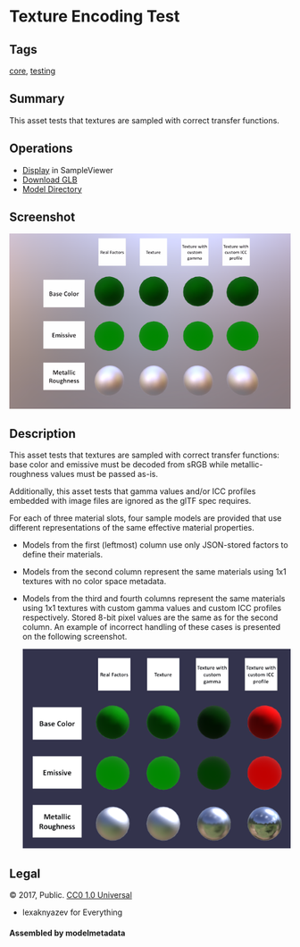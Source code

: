 # Texture Encoding Test

## Tags

[core](../../Models-core.md), [testing](../../Models-testing.md)

## Summary

This asset tests that textures are sampled with correct transfer functions.

## Operations

* [Display](https://github.khronos.org/glTF-Sample-Viewer-Release/?model=https://raw.GithubUserContent.com/KhronosGroup/glTF-Sample-Assets/main/./Models/TextureEncodingTest/glTF-Binary/TextureEncodingTest.glb) in SampleViewer
* [Download GLB](https://raw.GithubUserContent.com/KhronosGroup/glTF-Sample-Assets/main/./Models/TextureEncodingTest/glTF-Binary/TextureEncodingTest.glb)
* [Model Directory](./)

## Screenshot

![screenshot](screenshot/screenshot.png)

## Description

This asset tests that textures are sampled with correct transfer functions: base color and emissive must be decoded from sRGB while metallic-roughness values must be passed as-is.

Additionally, this asset tests that gamma values and/or ICC profiles embedded with image files are ignored as the glTF spec requires.

For each of three material slots, four sample models are provided that use different representations of the same effective material properties.

* Models from the first (leftmost) column use only JSON-stored factors to define their materials.

* Models from the second column represent the same materials using 1x1 textures with no color space metadata.

* Models from the third and fourth columns represent the same materials using 1x1 textures with custom gamma values and custom ICC profiles respectively. Stored 8-bit pixel values are the same as for the second column. An example of incorrect handling of these cases is presented on the following screenshot.

  ![non-ignored_metadata](screenshot/non-ignored_metadata.png)



## Legal

&copy; 2017, Public. [CC0 1.0 Universal](https://creativecommons.org/publicdomain/zero/1.0/legalcode)

 - lexaknyazev for Everything

#### Assembled by modelmetadata